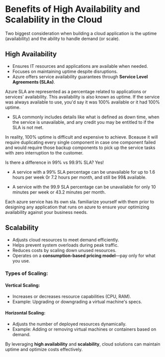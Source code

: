 # Benefits of High Availability and Scalability in the Cloud

Two biggest consideration when building a cloud application is the uptime (availability) and the ability to handle demand (or scale).

## High Availability
- Ensures IT resources and applications are available when needed.
- Focuses on maintaining uptime despite disruptions.
- Azure offers service availability guarantees through **Service Level Agreements (SLAs)**.

Azure SLA are represented as a percentage related to applications or services' availability. This availability is also known as uptime. If the service was always available to use, you'd say it was 100% available or it had 100% uptime.
- SLA commonly includes details like what is defined as down time, when the service is unavailable, and any credit you may be entitled to if the SLA is not met. 

In reality, 100% uptime is difficult and expensive to achieve. Bceause it will require duplicating every single component in case one component failed and would require those backup components to pick up the service tasks with zero interruption to the customer.

Is there a difference in 99% vs 99.9% SLA? Yes! 

- A service with a 99% SLA percentage can be unavailable for up to 1.6 hours per week 0r 7.2 hours per month, and still be 99& available.

- A service with the 99.9 SLA percentage can be unavailable for only 10 minutes per week or 43.2 minutes per month.

Each azure service has its own sla. familiarize yourself with them prior to designing any application that runs on azure to ensure your optimizing availability against your business needs.

## Scalability
- Adjusts cloud resources to meet demand efficiently.
- Helps prevent system overloads during peak traffic.
- Reduces costs by scaling down unused resources.
- Operates on a **consumption-based pricing model**—pay only for what you use.

### Types of Scaling:
#### Vertical Scaling:
- Increases or decreases resource capabilities (CPU, RAM).
- Example: Upgrading or downgrading a virtual machine's specs.

#### Horizontal Scaling:
- Adjusts the number of deployed resources dynamically.
- Example: Adding or removing virtual machines or containers based on demand.

By leveraging **high availability** and **scalability**, cloud solutions can maintain uptime and optimize costs effectively.
